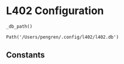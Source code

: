 # L402 Configuration


<!-- WARNING: THIS FILE WAS AUTOGENERATED! DO NOT EDIT! -->

``` python
_db_path()
```

    Path('/Users/pengren/.config/l402/l402.db')

## Constants
